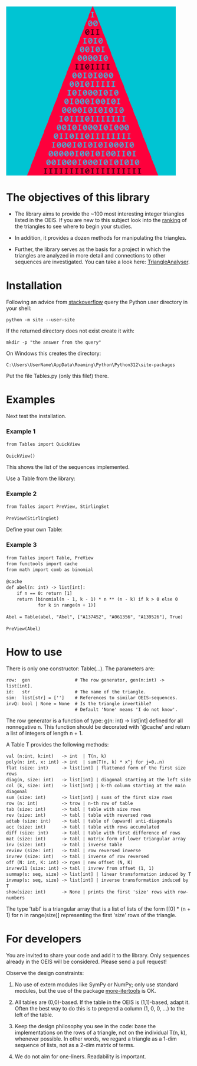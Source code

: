 ![Tables](imag/IntegerTrianglesPy.png)

# The objectives of this library

* The library aims to provide the ~100 most interesting integer triangles listed in the OEIS. If you are new to this subject look into the [ranking](https://github.com/PeterLuschny/table/blob/main/src/Ranking.txt) of the triangles to see where to begin your studies.

* In addition, it provides a dozen methods for manipulating the triangles.

* Further, the library serves as the basis for a project in which the triangles are analyzed in more detail and connections to other sequences are investigated.  You can take a look here: [TriangleAnalyser](https://luschny.de/math/oeis/Abel.html).


# Installation

Following an advice from [stackoverflow](https://stackoverflow.com/a/16196400) query the Python user directory in your shell: 

    python -m site --user-site

If the returned directory does not exist create it with: 

    mkdir -p "the answer from the query"

On Windows this creates the directory:

    C:\Users\UserName\AppData\Roaming\Python\Python312\site-packages

Put the file Tables.py (only this file!) there.

# Examples

Next test the installation.

 ### Example 1
    from Tables import QuickView

    QuickView()

This shows the list of the sequences implemented. 

Use a Table from the library:

 ### Example 2
    from Tables import PreView, StirlingSet

    PreView(StirlingSet)

Define your own Table:

 ### Example 3
    from Tables import Table, PreView
    from functools import cache
    from math import comb as binomial

    @cache
    def abel(n: int) -> list[int]:
        if n == 0: return [1]
        return [binomial(n - 1, k - 1) * n ** (n - k) if k > 0 else 0 
                for k in range(n + 1)]

    Abel = Table(abel, "Abel", ["A137452", "A061356", "A139526"], True)

    PreView(Abel)


# How to use

There is only one constructor: Table(...). The parameters are:

    row:  gen                 # The row generator, gen(n:int) -> list[int].
    id:   str                 # The name of the triangle.
    sim:  list[str] = ['']    # References to similar OEIS-sequences.
    invQ: bool | None = None  # Is the triangle invertible? 
                              # Default 'None' means 'I do not know'.

The row generator is a function of type: g(n: int) -> list[int] defined for all nonnegative n. 
This function should be decorated with '@cache' and return a list of integers of length n + 1.

A Table T provides the following methods:

    val (n:int, k:int)   -> int  | T(n, k)
    poly(n: int, x: int) -> int  | sum(T(n, k) * x^j for j=0..n)
    flat (size: int)     -> list[int] | flattened form of the first size rows
    diag(n, size: int)   -> list[int] | diagonal starting at the left side
    col (k, size: int)   -> list[int] | k-th column starting at the main diagonal
    sum (size: int)      -> list[int] | sums of the first size rows 
    row (n: int)         -> trow | n-th row of table
    tab (size: int)      -> tabl | table with size rows
    rev (size: int)      -> tabl | table with reversed rows
    adtab (size: int)    -> tabl | table of (upward) anti-diagonals
    acc (size: int)      -> tabl | table with rows accumulated
    diff (size: int)     -> tabl | table with first difference of rows 
    mat (size: int)      -> tabl | matrix form of lower triangular array
    inv (size: int)      -> tabl | inverse table
    revinv (size: int)   -> tabl | row reversed inverse
    invrev (size: int)   -> tabl | inverse of row reversed
    off (N: int, K: int) -> rgen | new offset (N, K)
    invrev11 (size: int) -> tabl | invrev from offset (1, 1)
    summap(s: seq, size) -> list[int] | linear transformation induced by T
    invmap(s: seq, size) -> list[int] | inverse transformation induced by T
    show(size: int)      -> None | prints the first 'size' rows with row-numbers

The type 'tabl' is a triangular array that is a list of lists of the form
[[0] * (n + 1) for n in range(size)] representing the first 'size' rows of 
the triangle.


# For developers

You are invited to share your code and add it to the library. Only sequences already in the OEIS will be considered. Please send a pull request!

Observe the design constraints:

  1) No use of extern modules like SymPy or NumPy; only use standard modules, but the use of the package [more-itertools](https://pypi.org/project/more-itertools/) is OK.

  2) All tables are (0,0)-based. If the table in the OEIS is (1,1)-based, adapt it. Often the best way to do this is to prepend a column (1, 0, 0, ...) to the left of the table.

  3) Keep the design philosophy you see in the code: base the implementations on the rows of a triangle, not on the individual T(n, k), whenever possible. In other words, we regard a triangle as a 1-dim sequence of lists, not as a 2-dim matrix of terms.

  4) We do not aim for one-liners. Readability is important.